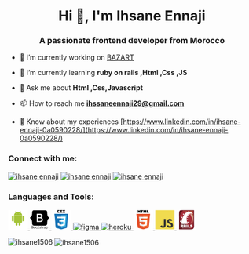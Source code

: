 <h1 align="center">Hi 👋, I'm Ihsane Ennaji</h1>
<h3 align="center">A passionate frontend developer from Morocco</h3>

- 🔭 I’m currently working on [BAZART](https://github.com/Megalodon000/Bazart)

- 🌱 I’m currently learning **ruby on rails ,Html ,Css ,JS**

- 💬 Ask me about **Html ,Css,Javascript**

- 📫 How to reach me **ihssaneennaji29@gmail.com**

- 📄 Know about my experiences [https://www.linkedin.com/in/ihsane-ennaji-0a0590228/](https://www.linkedin.com/in/ihsane-ennaji-0a0590228/)

<h3 align="left">Connect with me:</h3>
<p align="left">
<a href="https://linkedin.com/in/ihsane ennaji" target="blank"><img align="center" src="https://raw.githubusercontent.com/rahuldkjain/github-profile-readme-generator/master/src/images/icons/Social/linked-in-alt.svg" alt="ihsane ennaji" height="30" width="40" /></a>
<a href="https://fb.com/ihsane ennaji" target="blank"><img align="center" src="https://raw.githubusercontent.com/rahuldkjain/github-profile-readme-generator/master/src/images/icons/Social/facebook.svg" alt="ihsane ennaji" height="30" width="40" /></a>
<a href="https://instagram.com/ihsane ennaji" target="blank"><img align="center" src="https://raw.githubusercontent.com/rahuldkjain/github-profile-readme-generator/master/src/images/icons/Social/instagram.svg" alt="ihsane ennaji" height="30" width="40" /></a>
</p>

<h3 align="left">Languages and Tools:</h3>
<p align="left"> <a href="https://developer.android.com" target="_blank" rel="noreferrer"> <img src="https://raw.githubusercontent.com/devicons/devicon/master/icons/android/android-original-wordmark.svg" alt="android" width="40" height="40"/> </a> <a href="https://getbootstrap.com" target="_blank" rel="noreferrer"> <img src="https://raw.githubusercontent.com/devicons/devicon/master/icons/bootstrap/bootstrap-plain-wordmark.svg" alt="bootstrap" width="40" height="40"/> </a> <a href="https://www.w3schools.com/css/" target="_blank" rel="noreferrer"> <img src="https://raw.githubusercontent.com/devicons/devicon/master/icons/css3/css3-original-wordmark.svg" alt="css3" width="40" height="40"/> </a> <a href="https://www.figma.com/" target="_blank" rel="noreferrer"> <img src="https://www.vectorlogo.zone/logos/figma/figma-icon.svg" alt="figma" width="40" height="40"/> </a> <a href="https://heroku.com" target="_blank" rel="noreferrer"> <img src="https://www.vectorlogo.zone/logos/heroku/heroku-icon.svg" alt="heroku" width="40" height="40"/> </a> <a href="https://www.w3.org/html/" target="_blank" rel="noreferrer"> <img src="https://raw.githubusercontent.com/devicons/devicon/master/icons/html5/html5-original-wordmark.svg" alt="html5" width="40" height="40"/> </a> <a href="https://developer.mozilla.org/en-US/docs/Web/JavaScript" target="_blank" rel="noreferrer"> <img src="https://raw.githubusercontent.com/devicons/devicon/master/icons/javascript/javascript-original.svg" alt="javascript" width="40" height="40"/> </a> <a href="https://rubyonrails.org" target="_blank" rel="noreferrer"> <img src="https://raw.githubusercontent.com/devicons/devicon/master/icons/rails/rails-original-wordmark.svg" alt="rails" width="40" height="40"/> </a> </p>

<p><img align="left" src="https://github-readme-stats.vercel.app/api/top-langs?username=ihsane1506&show_icons=true&locale=en&layout=compact" alt="ihsane1506" /></p>

<p>&nbsp;<img align="center" src="https://github-readme-stats.vercel.app/api?username=ihsane1506&show_icons=true&locale=en" alt="ihsane1506" /></p>
